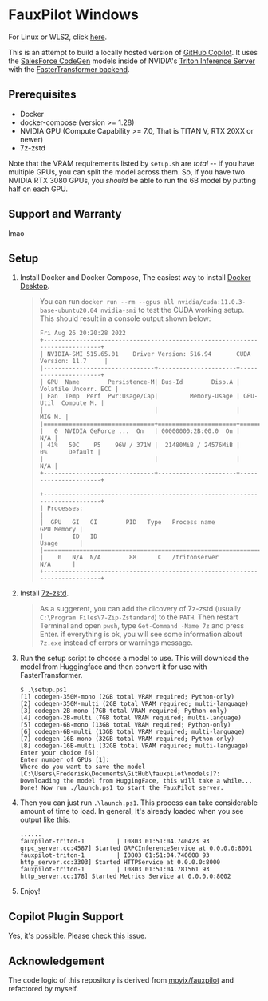 # FauxPilot Windows

For Linux or WLS2, click [here](https://github.com/moyix/fauxpilot).

This is an attempt to build a locally hosted version of [GitHub Copilot](https://copilot.github.com/). It uses the [SalesForce CodeGen](https://github.com/salesforce/CodeGen) models inside of NVIDIA's [Triton Inference Server](https://developer.nvidia.com/nvidia-triton-inference-server) with the [FasterTransformer backend](https://github.com/triton-inference-server/fastertransformer_backend/).

## Prerequisites

- Docker
- docker-compose (version >= 1.28)
- NVIDIA GPU (Compute Capability >= 7.0, That is TITAN V, RTX 20XX or newer)
- 7z-zstd

Note that the VRAM requirements listed by `setup.sh` are *total* -- if you have multiple GPUs, you can split the model across them. So, if you have two NVIDIA RTX 3080 GPUs, you *should* be able to run the 6B model by putting half on each GPU.

## Support and Warranty

lmao

## Setup

1. Install Docker and Docker Compose, The easiest way to install [Docker Desktop](https://www.docker.com/products/docker-desktop/).
    > You can run `docker run --rm --gpus all nvidia/cuda:11.0.3-base-ubuntu20.04 nvidia-smi` to test the CUDA working setup.
    > This should result in a console output shown below:
    >
    > ```plain
    >Fri Aug 26 20:20:28 2022
    >+-----------------------------------------------------------------------------+
    >| NVIDIA-SMI 515.65.01    Driver Version: 516.94       CUDA Version: 11.7     |
    >|-------------------------------+----------------------+----------------------+
    >| GPU  Name        Persistence-M| Bus-Id        Disp.A | Volatile Uncorr. ECC |
    >| Fan  Temp  Perf  Pwr:Usage/Cap|         Memory-Usage | GPU-Util  Compute M. |
    >|                               |                      |               MIG M. |
    >|===============================+======================+======================|
    >|   0  NVIDIA GeForce ...  On   | 00000000:2B:00.0  On |                  N/A |
    >| 41%   50C    P5    96W / 371W |  21480MiB / 24576MiB |      0%      Default |
    >|                               |                      |                  N/A |
    >+-------------------------------+----------------------+----------------------+
    >
    >+-----------------------------------------------------------------------------+
    >| Processes:                                                                  |
    >|  GPU   GI   CI        PID   Type   Process name                  GPU Memory |
    >|        ID   ID                                                   Usage      |
    >|=============================================================================|
    >|    0   N/A  N/A        88      C   /tritonserver                   N/A      |
    >+-----------------------------------------------------------------------------+
    > ```

1. Install [7z-zstd](https://github.com/mcmilk/7-Zip-zstd).
    > As a suggerent, you can add the dicovery of 7z-zstd (usually `C:\Program Files\7-Zip-Zstandard`) to the `PATH`. Then restart Terminal and open `pwsh`, type `Get-Command -Name 7z` and press Enter. if everything is ok, you will see some information about `7z.exe` instead of errors or warnings message.
1. Run the setup script to choose a model to use. This will download the model from Huggingface and then convert it for use with FasterTransformer.

    ```plain
    $ .\setup.ps1
    [1] codegen-350M-mono (2GB total VRAM required; Python-only)
    [2] codegen-350M-multi (2GB total VRAM required; multi-language)
    [3] codegen-2B-mono (7GB total VRAM required; Python-only)
    [4] codegen-2B-multi (7GB total VRAM required; multi-language)
    [5] codegen-6B-mono (13GB total VRAM required; Python-only)
    [6] codegen-6B-multi (13GB total VRAM required; multi-language)
    [7] codegen-16B-mono (32GB total VRAM required; Python-only)
    [8] codegen-16B-multi (32GB total VRAM required; multi-language)
    Enter your choice [6]:
    Enter number of GPUs [1]:
    Where do you want to save the model [C:\Users\Frederisk\Documents\GitHub\fauxpilot\models]?:
    Downloading the model from HuggingFace, this will take a while...
    Done! Now run ./launch.ps1 to start the FauxPilot server.
    ```

1. Then you can just run `.\launch.ps1`. This process can take considerable amount of time to load. In general, It's already loaded when you see output like this:

    ```plain
    ......
    fauxpilot-triton-1         | I0803 01:51:04.740423 93 grpc_server.cc:4587] Started GRPCInferenceService at 0.0.0.0:8001
    fauxpilot-triton-1         | I0803 01:51:04.740608 93 http_server.cc:3303] Started HTTPService at 0.0.0.0:8000
    fauxpilot-triton-1         | I0803 01:51:04.781561 93 http_server.cc:178] Started Metrics Service at 0.0.0.0:8002
    ```

1. Enjoy!

## Copilot Plugin Support

Yes, it's possible. Please check [this issue](https://github.com/moyix/fauxpilot/issues/1).

## Acknowledgement

The code logic of this repository is derived from [moyix/fauxpilot](https://github.com/moyix/fauxpilot) and refactored by myself.
